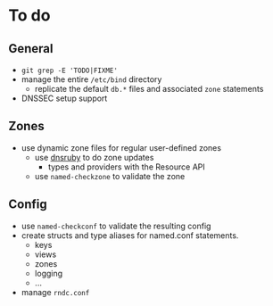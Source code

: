 <!-- SPDX-License-Identifier: GPL-3.0-or-later -->

# To do

## General

- `git grep -E 'TODO|FIXME'`
- manage the entire `/etc/bind` directory
  - replicate the default `db.*` files and associated `zone` statements
- DNSSEC setup support

## Zones

- use dynamic zone files for regular user-defined zones
  - use [dnsruby](https://rubygems.org/gems/dnsruby) to do zone updates
    - types and providers with the Resource API
  - use `named-checkzone` to validate the zone

## Config

- use `named-checkconf` to validate the resulting config
- create structs and type aliases for named.conf statements.
  - keys
  - views
  - zones
  - logging
  - ...
- manage `rndc.conf`
